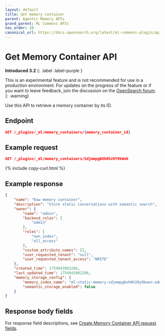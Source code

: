 ```yaml
---
layout: default
title: Get memory container
parent: Agentic Memory APIs
grand_parent: ML Commons APIs
nav_order: 20
canonical_url: https://docs.opensearch.org/latest/ml-commons-plugin/api/agentic-memory-apis/get-memory-container/
---
```


# Get Memory Container API
**Introduced 3.2**
{: .label .label-purple }

This is an experimental feature and is not recommended for use in a production environment. For updates on the progress of the feature or if you want to leave feedback, join the discussion on the [OpenSearch forum](https://forum.opensearch.org/).    
{: .warning}

Use this API to retrieve a memory container by its ID.

## Endpoint

```json
GET /_plugins/_ml/memory_containers/{memory_container_id}
```

## Example request

```json
GET /_plugins/_ml/memory_containers/SdjmmpgBOh0h20Y9kWuN
```
{% include copy-curl.html %}

## Example response

```json
{
    "name": "Raw memory container",
    "description": "Store static conversations with semantic search",
    "owner": {
        "name": "admin",
        "backend_roles": [
            "admin"
        ],
        "roles": [
            "own_index",
            "all_access"
        ],
        "custom_attribute_names": [],
        "user_requested_tenant": "null",
        "user_requested_tenant_access": "WRITE"
    },
    "created_time": 1754943902286,
    "last_updated_time": 1754943902286,
    "memory_storage_config": {
        "memory_index_name": "ml-static-memory-sdjmmpgboh0h20y9kwun-admin",
        "semantic_storage_enabled": false
    }
}
```

## Response body fields

For response field descriptions, see [Create Memory Container API request fields]({{site.url}}{{site.baseurl}}/ml-commons-plugin/api/agentic-memory-apis/create-memory-container#request-body-fields).
